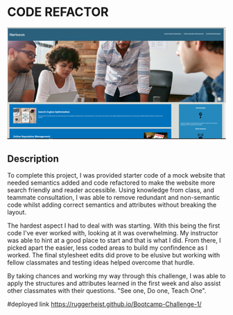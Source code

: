 # CODE REFACTOR
![site preview](./assets/images/site%20preview.png "site preview")

## Description
To complete this project, I was provided starter code of a mock website that needed semantics added and code refactored to make the website more search friendly and reader accessible. Using knowledge from class, and teammate consultation,  I was able to remove redundant and non-semantic code whilst adding correct semantics and attributes without breaking the layout. 

The hardest aspect I had to deal with was starting. With this being the first code I've ever worked with, looking at it was overwhelming. My instructor was able to hint at a good place to start and that is what I did. From there, I picked apart the easier, less coded areas to build my confindence as I worked. The final stylesheet edits did prove to be elusive but working with fellow classmates and testing ideas helped overcome that hurdle. 

By taking chances and working my way through this challenge, I was able to apply the structures and attributes learned in the first week and also assist other classmates with their questions. "See one, Do one, Teach One".

#deployed link 
https://ruggerheist.github.io/Bootcamp-Challenge-1/
